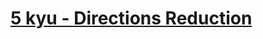 # [5 kyu - Directions Reduction](https://www.codewars.com/kata/550f22f4d758534c1100025a/train/typescript)

